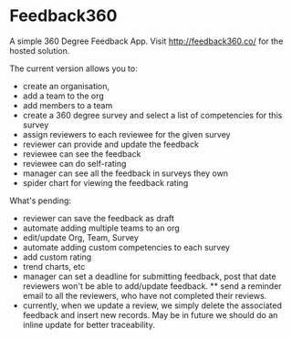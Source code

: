 # Feedback360
A simple 360 Degree Feedback App. Visit http://feedback360.co/ for the hosted solution.

The current version allows you to: 
* create an organisation, 
* add a team to the org
* add members to a team
* create a 360 degree survey and select a list of competencies for this survey 
* assign reviewers to each reviewee for the given survey
* reviewer can provide and update the feedback
* reviewee can see the feedback
* reviewee can do self-rating
* manager can see all the feedback in surveys they own
* spider chart for viewing the feedback rating

What's pending:
* reviewer can save the feedback as draft
* automate adding multiple teams to an org
* edit/update Org, Team, Survey
* automate adding custom competencies to each survey
* add custom rating
* trend charts, etc
* manager can set a deadline for submitting feedback, post that date reviewers won't be able to add/update feedback.
** send a reminder email to all the reviewers, who have not completed their reviews.
* currently, when we update a review, we simply delete the associated feedback and insert new records. May be in future we should do an inline update for better traceability.
